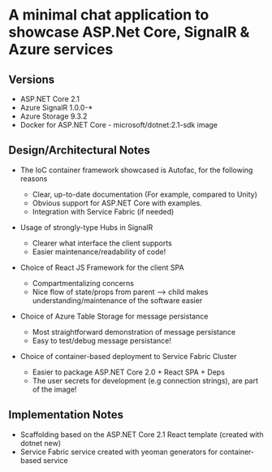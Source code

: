 # A minimal chat application to showcase ASP.Net Core, SignalR & Azure services

## Versions
- ASP.NET Core 2.1
- Azure SignalR 1.0.0-*
- Azure Storage 9.3.2
- Docker for ASP.NET Core - microsoft/dotnet:2.1-sdk image

## Design/Architectural Notes

- The IoC container framework showcased is Autofac, for the following reasons
    - Clear, up-to-date documentation (For example, compared to Unity)
    - Obvious support for ASP.NET Core with examples.
    - Integration with Service Fabric (if needed)

- Usage of strongly-type Hubs in SignalR
    - Clearer what interface the client supports
    - Easier maintenance/readability of code!

- Choice of React JS Framework for the client SPA
    - Compartmentalizing concerns
    - Nice flow of state/props from parent --> child makes understanding/maintenance of the software easier        

- Choice of Azure Table Storage for message persistance
    - Most straightforward demonstration of message persistance
    - Easy to test/debug message persistance!   

- Choice of container-based deployment to Service Fabric Cluster
    - Easier to package ASP.NET Core 2.0 + React SPA + Deps
    - The user secrets for development (e.g connection strings), are part of the image!
    
## Implementation Notes

- Scaffolding based on the ASP.NET Core 2.1 React template (created with dotnet new)
- Service Fabric service created with yeoman generators for container-based service